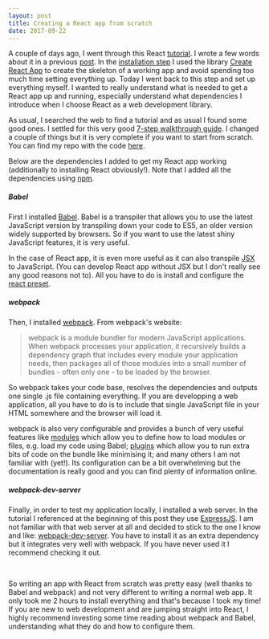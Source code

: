 ```yaml
---
layout: post
title: Creating a React app from scratch
date: 2017-09-22
---
```

A couple of days ago, I went through this React [tutorial](https://facebook.github.io/react/docs/hello-world.html). I wrote a few words about it in a previous [post](https://caroleolivier.github.io/blog/2017/09/15/a-tast-of-react). In the [installation step](https://facebook.github.io/react/docs/installation.html) I used the library [Create React App](https://github.com/facebookincubator/create-react-app) to create the skeleton of a working app and avoid spending too much time setting everything up. Today I went back to this step and set up everything myself. I wanted to really understand what is needed to get a React app up and running, especially understand what dependencies I introduce when I choose React as a web development library.

As usual, I searched the web to find a tutorial and as usual I found some good ones. I settled for this very good [7-step walkthrough guide](http://andrewhfarmer.com/build-your-own-starter/#0-intro). I changed a couple of things but it is very complete if you want to start from scratch. You can find my repo with the code [here](https://github.com/caroleolivier/minimal-react-starter).

Below are the dependencies I added to get my React app working (additionally to installing React obviously!).
Note that I added all the dependencies using [npm](https://www.npmjs.com/).


##### Babel

First I installed [Babel](https://babeljs.io/). Babel is a transpiler that allows you to use the latest JavaScript version by transpiling down your code to ES5, an older version widely supported by browsers. So if you want to use the latest shiny JavaScript features, it is very useful.

In the case of React app, it is even more useful as it can also transpile [JSX](https://facebook.github.io/react/docs/introducing-jsx.html) to JavaScript. (You can develop React app without JSX but I don't really see any good reasons not to). All you have to do is install and configure the [react preset](https://www.npmjs.com/package/babel-preset-react).


##### webpack

Then, I installed [webpack](https://webpack.js.org). From webpack's website:
> webpack is a module bundler for modern JavaScript applications. When webpack processes your application, it recursively builds a dependency graph that includes every module your application needs, then packages all of those modules into a small number of bundles - often only one - to be loaded by the browser.

So webpack takes your code base, resolves the dependencies and outputs one single .js file containing everything. If you are developping a web application, all you have to do is to include that single JavaScript file in your HTML somewhere and the browser will load it.

webpack is also very configurable and provides a bunch of very useful features like [modules](https://webpack.js.org/configuration/module/) which allow you to define how to load modules or files, e.g. load my code using Babel; [plugins](https://webpack.js.org/plugins/) which allow you to run extra bits of code on the bundle like minimising it; and many others I am not familiar with (yet!). Its configuration can be a bit overwhelming but the documentation is really good and you can find plenty of information online.


##### webpack-dev-server

Finally, in order to test my application locally, I installed a web server.
In the tutorial I referenced at the beginning of this post they use [ExpressJS](http://expressjs.com/). I am not familiar with that web server at all and decided to stick to the one I know and like: [webpack-dev-server](https://webpack.js.org/guides/development/#using-webpack-dev-server).
You have to install it as an extra dependency but it integrates very well with webpack. If you have never used it I recommend checking it out.

<br/>

So writing an app with React from scratch was pretty easy (well thanks to Babel and webpack) and not very different to writing a normal web app. It only took me 2 hours to install everything and that's because I took my time!
If you are new to web development and are jumping straight into React, I highly recommend investing some time reading about webpack and Babel, understanding what they do and how to configure them.
